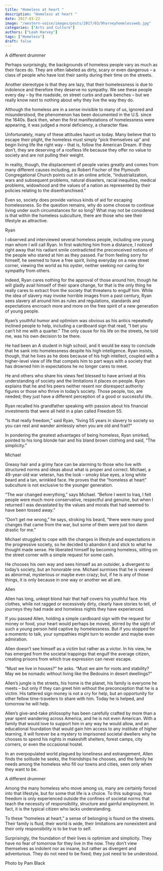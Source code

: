 ```yaml
---
title: "Homeless at heart "
description: "Homeless at heart "
date: 2017-03-22
image: "/western-voice/images/posts/2017/03/9harveyhomelessweb.jpg"
categories: ["Arts and Culture"]
authors: ["Leah Harvey"]
tags: ["Homeless"]
draft: false
---
```

A different drummer

Perhaps surprisingly, the backgrounds of homeless people vary as much as their faces do. They are often labeled as dirty, scary or even dangerous – a class of people who have lost their sanity during their time on the streets.

Another stereotype is that they are lazy, that their homelessness is due to indolence and therefore they deserve no sympathy. We see these people every day – by the roadside, on street curbs and park benches – but we really know next to nothing about why they live the way they do.

Although the homeless are in a sense invisible to many of us, ignored and misunderstood, the phenomenon has been documented in the U.S. since the 1640s. Back then, when the first manifestations of homelessness were appearing, it was judged a moral deficiency, a character flaw.

Unfortunately, many of these attitudes haunt us today. Many believe that to escape their plight, the homeless must simply “pick themselves up” and begin living life the right way – that is, follow the American Dream. If they don’t, they are deserving of a roofless life because they offer no value to society and are not pulling their weight.

In reality, though, the displacement of people varies greatly and comes from many different causes including, as Robert Fischer of the Plymouth Congregational Church points out in an online article, “industrialization, wars and subsequent problems, natural disasters, racial inequities, medical problems, widowhood and the values of a nation as represented by their policies relating to the disenfranchised.”

Even so, society does provide various kinds of aid for escaping homelessness. So the question remains, why do some choose to continue living under such circumstances for so long? What may not be considered is that within the homeless subculture, there are those who see their lifestyle as attractive.

Ryan

I observed and interviewed several homeless people, including one young man whom I will call Ryan. In first watching him from a distance, I noticed right away that his radiant smile contradicted the preconceived notions of the people who stared at him as they passed. Far from feeling sorry for himself, he seemed to have a free spirit, living everyday on a new street corner, viewing the world as his oyster, neither seeking nor caring for sympathy from others.

Indeed, Ryan cares nothing for the approval of those around him, though he will gladly avail himself of their spare change, for that is the only thing he really cares to extract from the society that threatens to engulf him. While the idea of slavery may invoke horrible images from a past century, Ryan sees slavery all around him as rules and regulations, standards and expectations encroach more and more on the free spirit of a new generation of young people.

Ryan’s youthful humor and optimism was obvious as his antics repeatedly inclined people to help, including a cardboard sign that read, “I bet you can’t hit me with a quarter.” The only cause for his life on the streets, he told me, was his own decision to be there.

He had been an A student in high school, and it would be easy to conclude that he sank into homelessness despite his high intelligence. Ryan insists, though, that he lives as he does because of his high intellect, coupled with a higher-level view of life that compels him to part ways with a society that has drowned him in expectations he no longer cares to meet.

He and others who share his views feel blessed to have arrived at this understanding of society and the limitations it places on people. Ryan explains that he and his peers neither resent nor disrespect authority figures or those who thrive in today’s society. Those people, too, are needed; they just have a different perception of a good or successful life.

Ryan recalled his grandfather speaking with passion about his financial investments that were all held in a plan called Freedom 55.

“Is that really freedom,” said Ryan, “living 55 years in slavery to society so you can rest and wander aimlessly when you are old and frail?”

In pondering the greatest advantages of being homeless, Ryan smirked, pointed to his long blonde hair and his bland brown clothing and said, “The simplicity.”

Michael

Greasy hair and a grimy face can be alarming to those who live with structured norms and ideas about what is proper and correct. Michael, a 49-year-old war veteran, has the look – smoky blue eyes, a long white beard and a tan, wrinkled face. He proves that the “homeless at heart” subculture is not exclusive to the younger generation.

“The war changed everything,” says Michael. “Before I went to Iraq, I felt people were much more conservative, respectful and genuine, but when I returned I was devastated by the values and morals that had seemed to have been tossed away.”

“Don’t get me wrong,” he says, stroking his beard, “there were many good changes that came from the war, but some of them were just too damn drastic for me.”

Michael struggled to cope with the changes in lifestyle and expectations in the progressive society, so he decided to abandon it and stick to what he thought made sense. He liberated himself by becoming homeless, sitting on the street corner with a simple request for some cash.

He chooses his own way and sees himself as an outsider, a divergent to today’s society, but an honorable one. Michael surmises that he is viewed as abnormal, mysterious or maybe even crazy; but, if he is any of those things, it is only because in one way or another we all are.

Allen

Allen has long, unkept blond hair that half covers his youthful face. His clothes, while not ragged or excessively dirty, clearly have stories to tell, of journeys they had made and homeless nights they have experienced.

If you passed Allen, holding a simple cardboard sign with the request for money or food, your heart would perhaps be moved, stirred by the sight of such a young person held captive by homelessness. But if you stopped for a momento to talk, your sympathies might turn to wonder and maybe even admiration.

Allen doesn’t see himself as a victim but rather as a victor. In his view, he has emerged from the societal trappings that engulf the average citizen, creating prisons from which true expression can never escape.

“Must we live in houses?” he asks. “Must we aim for roots and stability? May we be nomadic without living like the Bedouins in desert dwellings?”

Allen’s jungle is the streets, his home is the planet, his family is everyone he meets – but only if they can greet him without the preconception that he is a victim. His tattered sign money is not a cry for help, but an opportunity for other fellow time-travelers to share with him. Today he is helped, and tomorrow he will help.

Allen’s give-and-take philosophy has been carefully crafted by more than a year spent wandering across America, and he is not even American. With a family that would love to support him in any way he would allow, and an educational foundation that would gain him access to any institute of higher learning, it will forever be a mystery to imprisoned societal dwellers why he chooses to spend his nights in makeshift shelters, forest camps, city corners, or even the occasional hostel.

In an overpopulated world plagued by loneliness and estrangement, Allen finds the solitude he seeks, the friendships he chooses, and the family he needs among the homeless who fill our towns and cities, seen only when they want to be.

A different drummer

Among the many homeless who move among us, many are certainly forced into that lifestyle, but for some that life is a choice. To this subgroup, true freedom is only experienced outside the confines of societal norms that teach the necessity of responsibility, structure and gainful employment. In fact, it is the typical citizen who lacks understanding.

To these “homeless at heart,” a sense of belonging is found on the streets. Their family is fluid, their world is wide, their limitations are nonexistent and their only responsibility is to be true to self.

Surprisingly, the foundation of their lives is optimism and simplicity. They have no fear of tomorrow for they live in the now. They don’t view themselves as indolent nor as insane, but rather as divergent and adventurous. They do not need to be fixed; they just need to be understood.

Photo by Pam Black